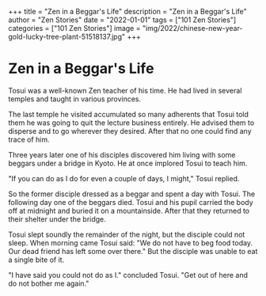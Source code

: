 +++
title = "Zen in a Beggar's Life"
description = "Zen in a Beggar's Life"
author = "Zen Stories"
date = "2022-01-01"
tags = ["101 Zen Stories"]
categories = ["101 Zen Stories"]
image =  "img/2022/chinese-new-year-gold-lucky-tree-plant-51518137.jpg"
+++

# Zen in a Beggar's Life

Tosui was a well-known Zen teacher of his time. He had lived in several temples and taught in various provinces.

The last temple he visited accumulated so many adherents that Tosui told them he was going to quit the lecture business entirely. He advised them to disperse and to go wherever they desired. After that no one could find any trace of him.

Three years later one of his disciples discovered him living with some beggars under a bridge in Kyoto. He at once implored Tosui to teach him.

"If you can do as I do for even a couple of days, I might," Tosui replied.

So the former disciple dressed as a beggar and spent a day with Tosui. The following day one of the beggars died. Tosui and his pupil carried the body off at midnight and buried it on a mountainside. After that they returned to their shelter under the bridge.

Tosui slept soundly the remainder of the night, but the disciple could not sleep. When morning came Tosui said: "We do not have to beg food today. Our dead friend has left some over there." But the disciple was unable to eat a single bite of it.

"I have said you could not do as I." concluded Tosui. "Get out of here and do not bother me again."
